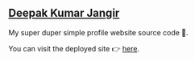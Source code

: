 ## [Deepak Kumar Jangir](https://deepakdaneva.github.io)
My super duper simple profile website source code 🙂.

You can visit the deployed site 👉 [here](https://deepakdaneva.github.io).